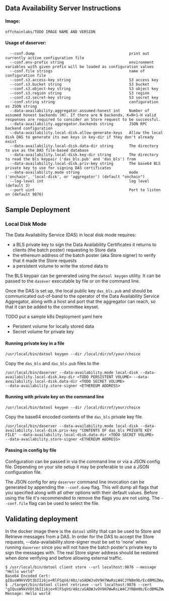 ## Data Availability Server Instructions
#### Image:
`offchainlabs/TODO IMAGE NAME AND VERSION`
#### Usage of daserver:
      --conf.dump                                          print out currently active configuration file
      --conf.env-prefix string                             environment variables with given prefix will be loaded as configuration values
      --conf.file strings                                  name of configuration file
      --conf.s3.access-key string                          S3 access key
      --conf.s3.bucket string                              S3 bucket
      --conf.s3.object-key string                          S3 object key
      --conf.s3.region string                              S3 region
      --conf.s3.secret-key string                          S3 secret key
      --conf.string string                                 configuration as JSON string
      --data-availability.aggregator.assumed-honest int    Number of assumed honest backends (H). If there are N backends, K=N+1-H valid responses are required to consider an Store request to be successful.
      --data-availability.aggregator.backends string       JSON RPC backend configuration
      --data-availability.local-disk.allow-generate-keys   Allow the local disk DAS to generate its own keys in key-dir if they don't already exist
      --data-availability.local-disk.data-dir string       The directory to use as the DAS file-based database
      --data-availability.local-disk.key-dir string        The directory to read the bls keypair ('das_bls.pub' and 'das_bls') from
      --data-availability.local-disk.priv-key string       The base64 BLS private key to use for signing DAS certificates
      --data-availability.mode string                      mode ('onchain', 'local-disk', or 'aggregator') (default "onchain")
      --log-level int                                      log level (default 3)
      --port uint                                          Port to listen on (default 9876)


## Sample Deployment

### Local Disk Mode

The Data Availability Service (DAS) in local disk mode requires:
- a BLS private key to sign the Data Availability Certificates it returns to clients (the batch poster) requesting to Store data
- the ethereum address of the batch poster (aka Store signer) to verify that it made the Store requests
- a persistent volume to write the stored data to 

The BLS keypair can be generated using the `datool keygen` utility. It can be passed to the `dasever` executable by file or on the command line.

Once the DAS is set up, the local public key `das_bls.pub` and should be communicated out-of-band to the operator of the Data Availability Service Aggregator, along with a host and port that the aggregator can reach, so that it can be added to the committee keyset.

TODO put a sample k8s Deployment yaml here
- Peristent volume for locally stored data
- Secret volume for private key

#### Running private key in a file

```
/usr/local/bin/datool keygen --dir /local/dir/of/your/choice
```
Copy the `das_bls` and `das_bls.pub` files to the <TODO SECRET VOLUME>

```
/usr/local/bin/daserver --data-availability.mode local-disk --data-availability.local-disk.key-dir <TODO PERSISTENT VOLUME> --data-availability.local-disk.data-dir <TODO SECRET VOLUME>
--data-availability.store-signer <ETHEREUM ADDRESS>
```


#### Running with private key on the command line
```
/usr/local/bin/datool keygen --dir /local/dir/of/your/choice
```

Copy the base64 encoded contents of the `das_bls` private key file.

```
/usr/local/bin/daserver --data-availability.mode local-disk --data-availability.local-disk.priv-key "CONTENTS OF das_bls PRIVATE KEY FILE" --data-availability.local-disk.data-dir <TODO SECRET VOLUME>
--data-availability.store-signer <ETHEREUM ADDRESS>
```

#### Passing in config by file
Configuration can be passed in via the command line or via a JSON config file. Depending on your site setup it may be preferable to use a JSON configuration file.

The JSON config for any `daserver` command line invocation can be generated by appending the `--conf.dump` flag. This will dump all flags that you specified along with all other options with their default values. Before using the file it's recommended to remove the flags you are not using. The `--conf.file` flag can be used to select the file.

## Validating deployment
In the docker image there is the `datool` utility that can be used to Store and Retrieve messages from a DAS. In order for the DAS to accept the Store requests, --data-availability.store-signer must be set to 'none' when running `daserver` since you will not have the batch poster's private key to sign the messages with. The real Store signer address should be restored when done verifying and before allowing external traffic.

```
$ /usr/local/bin/datool client store --url localhost:9876 --message "Hello world"
Base64 Encoded Cert: gIQusW9kVVDt3bIIi6jo+RlFSqVd/40z/aSADWJvOV9H7WwRsLW4CJYN8m9b/EcdBMGZWw/9IFWSWtG+KNa6rf0AAAAAYn1lrwAAAAAAAAABCgVCGJWsseHBNRgaOVBeNj4eH3kZhZGIfxjCr8Uf22FtS3+8f839VxX5OASahFqODMP/JgiHQARAQPVsbllvWjJz8ZJ13a0Y094O2VKjyRog7qNM3VwyPkkvfhycmfNN
$ ./target/bin/datool client retrieve --url localhost:9876 --cert "gIQusW9kVVDt3bIIi6jo+RlFSqVd/40z/aSADWJvOV9H7WwRsLW4CJYN8m9b/EcdBMGZWw/9IFWSWtG+KNa6rf0AAAAAYn1lrwAAAAAAAAABCgVCGJWsseHBNRgaOVBeNj4eH3kZhZGIfxjCr8Uf22FtS3+8f839VxX5OASahFqODMP/JgiHQARAQPVsbllvWjJz8ZJ13a0Y094O2VKjyRog7qNM3VwyPkkvfhycmfNN"
Message: Hello world
```